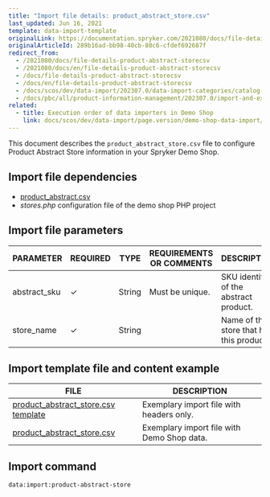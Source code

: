 ```yaml
---
title: "Import file details: product_abstract_store.csv"
last_updated: Jun 16, 2021
template: data-import-template
originalLink: https://documentation.spryker.com/2021080/docs/file-details-product-abstract-storecsv
originalArticleId: 289b16ad-bb98-40cb-80c6-cfdef692687f
redirect_from:
  - /2021080/docs/file-details-product-abstract-storecsv
  - /2021080/docs/en/file-details-product-abstract-storecsv
  - /docs/file-details-product-abstract-storecsv
  - /docs/en/file-details-product-abstract-storecsv
  - /docs/scos/dev/data-import/202307.0/data-import-categories/catalog-setup/products/file-details-product-abstract-store.csv.html
  - /docs/pbc/all/product-information-management/202307.0/import-and-export-data/products-data-import/file-details-product-abstract-store.csv.html
related:
  - title: Execution order of data importers in Demo Shop
    link: docs/scos/dev/data-import/page.version/demo-shop-data-import/execution-order-of-data-importers-in-demo-shop.html
---
```


This document describes the `product_abstract_store.csv` file to configure Product Abstract Store information in your Spryker Demo Shop.

## Import file dependencies

* [product_abstract.csv](/docs/pbc/all/product-information-management/{{page.version}}/base-shop/import-and-export-data/products-data-import/import-file-details-product-abstract.csv.html)
* *stores.php* configuration file of the demo shop PHP project


## Import file parameters

| PARAMETER | REQUIRED | TYPE | REQUIREMENTS OR COMMENTS | DESCRIPTION |
| --- | --- | --- | --- | --- |
| abstract_sku | &check; | String | Must be unique. | SKU identifier of the abstract product. |
| store_name | &check; | String |  | Name of the store that has this product. |


## Import template file and content example

| FILE | DESCRIPTION |
| --- | --- |
| [product_abstract_store.csv template](https://spryker.s3.eu-central-1.amazonaws.com/docs/Developer+Guide/Back-End/Data+Manipulation/Data+Ingestion/Data+Import/Data+Import+Categories/Catalog+Setup/Products/Template+product_abstract_store.csv) | Exemplary import file with headers only. |
| [product_abstract_store.csv](https://spryker.s3.eu-central-1.amazonaws.com/docs/Developer+Guide/Back-End/Data+Manipulation/Data+Ingestion/Data+Import/Data+Import+Categories/Catalog+Setup/Products/product_abstract_store.csv) | Exemplary import file with Demo Shop data. |

## Import command

```bash
data:import:product-abstract-store
```
